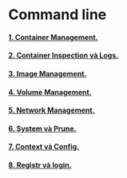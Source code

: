 # Command line 

#### [1. Container Management.]()
#### [2. Container Inspection và Logs.]()
#### [3. Image Management.]()
#### [4. Volume Management.]()
#### [5. Network Management.]()
#### [6. System và Prune.]()
#### [7. Context và Config.]()
#### [8. Registr và login.]()
